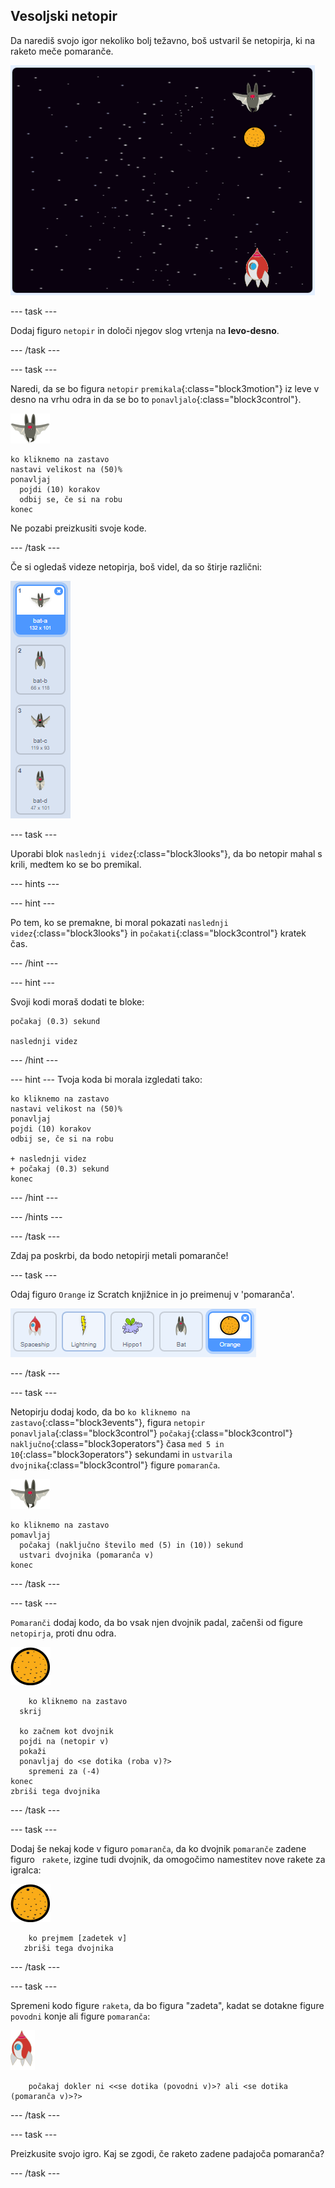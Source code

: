 ## Vesoljski netopir

Da narediš svojo igor nekoliko bolj težavno, boš ustvaril še netopirja, ki na raketo meče pomaranče.

![netopir, ki meče pomarančo na raketo](images/bat-oranges.png)

\--- task \---

Dodaj figuro `netopir` in določi njegov slog vrtenja na **levo-desno**.

\--- /task \---

\--- task \---

Naredi, da se bo figura `netopir` `premikala`{:class="block3motion"} iz leve v desno na vrhu odra in da se bo to `ponavljalo`{:class="block3control"}.

![figura netopirja](images/bat-sprite.png)

```blocks3
ko kliknemo na zastavo
nastavi velikost na (50)%
ponavljaj
  pojdi (10) korakov
  odbij se, če si na robu
konec
```

Ne pozabi preizkusiti svoje kode.

\--- /task \---

Če si ogledaš videze netopirja, boš videl, da so štirje različni:

![posnetek zaslona](images/invaders-bat-costume.png)

\--- task \---

Uporabi blok `naslednji videz`{:class="block3looks"}, da bo netopir mahal s krili, medtem ko se bo premikal.

\--- hints \---

\--- hint \---

Po tem, ko se premakne, bi moral pokazati `naslednji videz`{:class="block3looks"} in `počakati`{:class="block3control"} kratek čas.

\--- /hint \---

\--- hint \---

Svoji kodi moraš dodati te bloke:

```blocks3
počakaj (0.3) sekund

naslednji videz
```

\--- /hint \---

\--- hint \--- Tvoja koda bi morala izgledati tako:

```blocks3
ko kliknemo na zastavo
nastavi velikost na (50)%
ponavljaj
pojdi (10) korakov
odbij se, če si na robu

+ naslednji videz
+ počakaj (0.3) sekund
konec
```

\--- /hint \---

\--- /hints \---

\--- /task \---

Zdaj pa poskrbi, da bodo netopirji metali pomaranče!

\--- task \---

Odaj figuro `Orange` iz Scratch knjižnice in jo preimenuj v 'pomaranča'.

![posnetek zaslona](images/invaders-orange.png)

\--- /task \---

\--- task \---

Netopirju dodaj kodo, da bo `ko kliknemo na zastavo`{:class="block3events"}, figura `netopir` `ponavljala`{:class="block3control"} `počakaj`{:class="block3control"} `naključno`{:class="block3operators"} časa `med 5 in 10`{:class="block3operators"} sekundami in `ustvarila dvojnika`{:class="block3control"} figure `pomaranča`.

![figura netopirja](images/bat-sprite.png)

```blocks3
ko kliknemo na zastavo
pomavljaj
  počakaj (naključno število med (5) in (10)) sekund
  ustvari dvojnika (pomaranča v)
konec
```

\--- /task \---

\--- task \---

`Pomaranči` dodaj kodo, da bo vsak njen dvojnik padal, začenši od figure `netopirja`, proti dnu odra.

![figura pomaranče](images/orange-sprite.png)

```blocks3
    ko kliknemo na zastavo
  skrij

  ko začnem kot dvojnik
  pojdi na (netopir v)
  pokaži
  ponavljaj do <se dotika (roba v)?>
    spremeni za (-4)
konec
zbriši tega dvojnika
```

\--- /task \---

\--- task \---

Dodaj še nekaj kode v figuro `pomaranča`, da ko dvojnik `pomaranče` zadene figuro ` rakete`, izgine tudi dvojnik, da omogočimo namestitev nove rakete za igralca:

![figura pomaranče](images/orange-sprite.png)

```blocks3
    ko prejmem [zadetek v]
   zbriši tega dvojnika
```

\--- /task \---

\--- task \---

Spremeni kodo figure `raketa`, da bo figura "zadeta", kadat se dotakne figure `povodni` konje ali figure `pomaranča`:

![figura rakete](images/rocket-sprite.png)

```blocks3
    počakaj dokler ni <<se dotika (povodni v)>? ali <se dotika (pomaranča v)>?>
```

\--- /task \---

\--- task \---

Preizkusite svojo igro. Kaj se zgodi, če raketo zadene padajoča pomaranča?

\--- /task \---